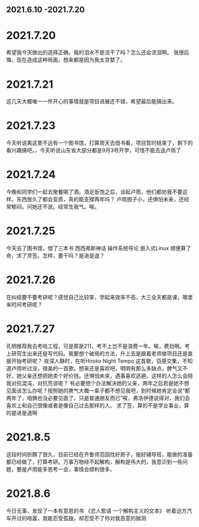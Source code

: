 ## 2021.6.10 -2021.7.20

# 2021.7.20
希望我今天做出的选择正确。我的泪水不是流干了吗？怎么还会流泪啊。
我很后悔，现在造成这种局面，想来都是因为我太贪婪了。
# 2021.7.21
这几天大概唯一一件开心的事情就是项目进展还不错，希望最后能搞出来。
# 2021.7.23
今天听说离这里不远有一个图书馆，打算周天去借书看，项目暂时结束了，剩下的看兴趣搞吧。，今天听说山东省大部分都是9月3号开学，可惜不能去送卢雨了
# 2021.7.24
今晚和同学们一起去聚餐喝了酒。酒足饭饱之后，谈起卢雨，他们都劝我不要这样。东西放久了都会变质，真的能支撑两年吗？
卢雨胆子小，还惧怕未来，还经常郁闷，问她还不说。经常生我气。唉。
# 2021.7.25
今天去了图书馆，借了三本书 西西弗斯神话 操作系统导论 嵌入式Linux
顺便算了命，求了灵签。怎样，要干吗？是进是退？
# 2021.7.26
在纠结要不要考研呢？感觉自己比较笨，学起来效率不高，大三全天都是课，哪里来时间考研呢？
# 2021.7.27
孔明推荐我去考哈工程，可是那是211，考不上岂不是浪费一年。唉，费劲啊。考上研究生出来还是写代码。我要想个破局的方法，升上去是跟着老师做项目还是直接开始考研呢？
夜深人静时，在听Hiroko Night Tempo 这首歌，百感交集，不知道卢雨听过没，很美的一首歌。想来还是喜欢吧，明明有那么多缺点，脾气又不好，她父亲还想把她卖个好价钱。还惧怕未来，遇事喜欢逃避。这样的人怎么会陪我对抗混沌，对抗荒谬呢？
有必要想个办法解决她的父亲，两年之后若是她不想见面该怎么办呢？按照她的脾气大概一辈子都不想见我吧，到时候她肯定会说“都两年了，咱俩也没必要见面了，只是普通朋友而已”唉，弗洛伊德说得对，我们会喜欢上和自己很像或者是像自己过去那样的人。
求了签，算的不是学业事业，算的是进是退啊
# 2021.8.5
这段时间折腾了很久，目前已经在齐鲁师范园找好房子，报好辅导班，能做的准备都已经做了，打算考研。万事万物经不起解构，解构是伟大的，我意识到一些问题，要是卢雨能多思考一会，事情会顺利很多。
# 2021.8.6
今日无事，发现了一本有意思的书 《恋人絮语 一个解构主义的文本》
听着远方汽车开过的喧嚣，我能忍受孤独，却忍受不了你对我恶意的揣测
